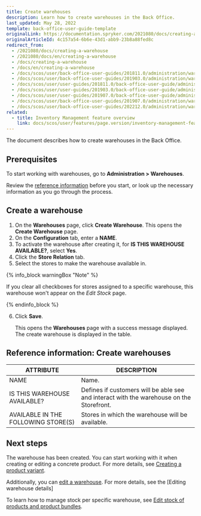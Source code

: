 ```yaml
---
title: Create warehouses
description: Learn how to create warehouses in the Back Office.
last_updated: May 28, 2022
template: back-office-user-guide-template
originalLink: https://documentation.spryker.com/2021080/docs/creating-a-warehouse
originalArticleId: 4c157a54-6b6e-43d1-abb9-23b8a88fed8c
redirect_from:
  - /2021080/docs/creating-a-warehouse
  - /2021080/docs/en/creating-a-warehouse
  - /docs/creating-a-warehouse
  - /docs/en/creating-a-warehouse
  - /docs/scos/user/back-office-user-guides/201811.0/administration/warehouses/creating-warehouses.html
  - /docs/scos/user/back-office-user-guides/201903.0/administration/warehouses/creating-warehouses.html
  - /docs/scos/user/user-guides/201811.0/back-office-user-guide/administration/warehouses/creating-warehouses.html
  - /docs/scos/user/user-guides/201903.0/back-office-user-guide/administration/warehouses/creating-warehouses.html
  - /docs/scos/user/user-guides/201907.0/back-office-user-guide/administration/warehouses/creating-warehouses.html
  - /docs/scos/user/back-office-user-guides/201907.0/administration/warehouses/creating-warehouses.html
  - /docs/scos/user/back-office-user-guides/202212.0/administration/warehouses/creating-warehouses.html
related:
  - title: Inventory Management feature overview
    link: docs/scos/user/features/page.version/inventory-management-feature-overview.html
---
```


The document describes how to create warehouses in the Back Office.

## Prerequisites

To start working with warehouses, go to **Administration&nbsp;<span aria-label="and then">></span> Warehouses**.

Review the [reference information](#reference-information-create-warehouses) before you start, or look up the necessary information as you go through the process.

## Create a warehouse

1. On the **Warehouses** page, click **Create Warehouse**.
    This opens the **Create Warehouse** page.
2. On the **Configuration** tab, enter a **NAME**.
3. To activate the warehouse after creating it, for **IS THIS WAREHOUSE AVAILABLE?**, select **Yes**.
4. Click the **Store Relation** tab.
5. Select the stores to make the warehouse available in.

{% info_block warningBox "Note" %}

If you clear all checkboxes for stores assigned to a specific warehouse, this warehouse won't appear on the *Edit Stock* page.

{% endinfo_block %}

6. Click **Save**.

    This opens the **Warehouses** page with a success message displayed. The create warehouse is displayed in the table.

## Reference information: Create warehouses

| ATTRIBUTE | DESCRIPTION |
| --- | --- |
| NAME | Name. |
| IS THIS WAREHOUSE AVAILABLE? | Defines if customers will be able see and interact with the warehouse on the Storefront. |
| AVAILABLE IN THE FOLLOWING STORE(S) | Stores in which the warehouse will be available. |

## Next steps

The warehouse has been created. You can start working with it when creating or editing a concrete product. For more details, see [Creating a product variant](/docs/scos/user/back-office-user-guides/{{site.version}}/catalog/products/manage-concrete-products/creating-product-variants.html).

Additionally, you can [edit a warehouse](/docs/pbc/all/warehouse-management-system/{{site.version}}/manage-in-the-back-office/edit-warehouses.html). For more details, see the [Editing warehouse details]

To learn how to manage stock per specific warehouse, see [Edit stock of products and product bundles](/docs/pbc/all/warehouse-management-system/{{site.version}}/manage-in-the-back-office/edit-stock-of-products-and-product-bundles.html).
